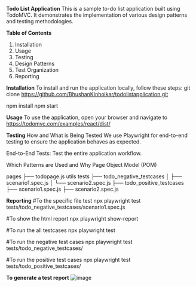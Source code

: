 **Todo List Application**
This is a sample to-do list application built using TodoMVC. It demonstrates the implementation of various design patterns and testing methodologies.

**Table of Contents**
1. Installation
2. Usage
3. Testing
4. Design Patterns
5. Test Organization
6. Reporting

**Installation**
To install and run the application locally, follow these steps:
git clone https://github.com/BhushanKinholkar/todolistapplication.git

npm install
npm start

**Usage**
To use the application, open your browser and navigate to https://todomvc.com/examples/react/dist/

**Testing**
How and What is Being Tested
We use Playwright for end-to-end testing to ensure the application behaves as expected.

End-to-End Tests: Test the entire application workflow.

Which Patterns are Used and Why
Page Object Model (POM)

pages
  ├── todopage.js
utils
tests
├── todo_negative_testcases
│   ├── scenario1.spec.js
│   └── scenario2.spec.js
├── todo_positive_testcases
    ├── scenario1.spec.js
    ├── scenario2.spec.js
    

**Reporting**
#To the specific file test
npx playwright test tests/todo_negative_testcases/scenario1.spec.js

#To show the html report
npx playwright show-report

#To run the all testcases
npx playwright test

#To run the negative test cases
npx playwright test tests/todo_negative_testcases/

#To run the positive test cases
npx playwright test tests/todo_positive_testcases/

**To generate a test report**
![image](https://github.com/user-attachments/assets/a92bfc74-0957-49e1-9094-7428f75afded)

